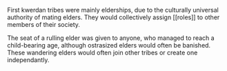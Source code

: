 First kwerdan tribes were mainly elderships, due to the culturally universal authority of mating elders. They would collectively assign [[roles]] to other members of their society.

The seat of a rulling elder was given to anyone, who managed to reach a child-bearing age, although ostrasized elders would often be banished. These wandering elders would often join other tribes or create one independantly.